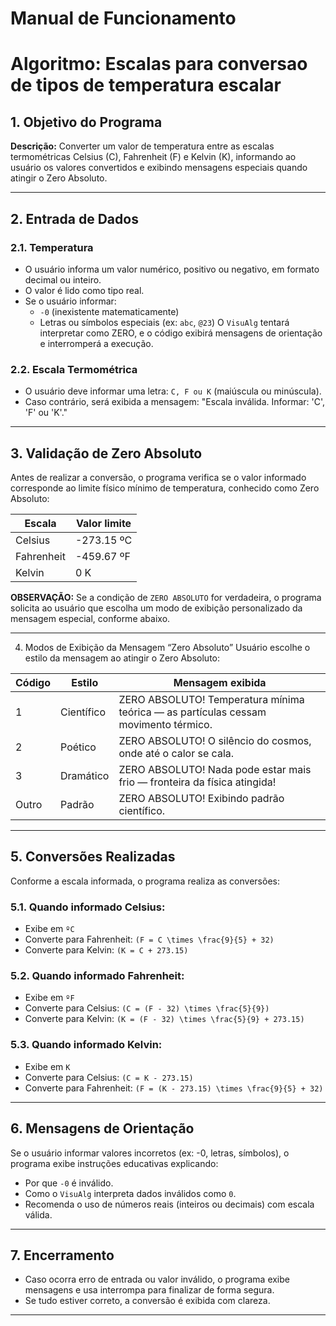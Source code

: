 # Manual de Funcionamento
# Algoritmo: Escalas para conversao de tipos de temperatura escalar


## 1. Objetivo do Programa
**Descrição:** Converter um valor de temperatura entre as escalas termométricas Celsius (C), Fahrenheit (F) e Kelvin (K), informando ao usuário os valores convertidos e exibindo mensagens especiais quando atingir o Zero Absoluto.

---

## 2. Entrada de Dados

### 2.1. Temperatura
- O usuário informa um valor numérico, positivo ou negativo, em formato decimal ou inteiro.
- O valor é lido como tipo real.
- Se o usuário informar:
	- `-0` (inexistente matematicamente)
	- Letras ou símbolos especiais (ex: `abc`, `@23`)
	O `VisuAlg` tentará interpretar como ZERO, e o código exibirá mensagens de orientação e interromperá a execução.

### 2.2. Escala Termométrica
- O usuário deve informar uma letra: `C, F ou K` (maiúscula ou minúscula).
- Caso contrário, será exibida a mensagem: "Escala inválida. Informar: 'C', 'F' ou 'K'."

---

## 3. Validação de Zero Absoluto
Antes de realizar a conversão, o programa verifica se o valor informado corresponde ao limite físico mínimo de temperatura, conhecido como Zero Absoluto:

| **Escala** | **Valor limite** |
|------------|------------------|
| Celsius    | -273.15 ºC 	    |
| Fahrenheit | -459.67 ºF 	    |
| Kelvin     | 0 K 	            |

**OBSERVAÇÃO:** Se a condição de `ZERO ABSOLUTO` for verdadeira, o programa solicita ao usuário que escolha um modo de exibição personalizado da mensagem especial, conforme abaixo.

---

4. Modos de Exibição da Mensagem “Zero Absoluto”
Usuário escolhe o estilo da mensagem ao atingir o Zero Absoluto:

| **Código** | **Estilo** | **Mensagem exibida**                                                                |
|------------|------------|-------------------------------------------------------------------------------------|
| 1          | Científico | ZERO ABSOLUTO! Temperatura mínima teórica — as partículas cessam movimento térmico. |
| 2          | Poético    | ZERO ABSOLUTO! O silêncio do cosmos, onde até o calor se cala.                      |
| 3          | Dramático  | ZERO ABSOLUTO! Nada pode estar mais frio — fronteira da física atingida!            |
| Outro      | Padrão     | ZERO ABSOLUTO! Exibindo padrão científico.                                          |
---

## 5. Conversões Realizadas
Conforme a escala informada, o programa realiza as conversões:

### 5.1. Quando informado Celsius:
- Exibe em `ºC`
- Converte para Fahrenheit: `(F = C \times \frac{9}{5} + 32)`
- Converte para Kelvin: `(K = C + 273.15)`

### 5.2. Quando informado Fahrenheit:
- Exibe em `ºF`
- Converte para Celsius: `(C = (F - 32) \times \frac{5}{9})`
- Converte para Kelvin: `(K = (F - 32) \times \frac{5}{9} + 273.15)`

### 5.3. Quando informado Kelvin:
- Exibe em `K`
- Converte para Celsius: `(C = K - 273.15)`
- Converte para Fahrenheit: `(F = (K - 273.15) \times \frac{9}{5} + 32)`

---

## 6. Mensagens de Orientação
Se o usuário informar valores incorretos (ex: -0, letras, símbolos), o programa exibe instruções educativas explicando:
- Por que `-0` é inválido.
- Como o `VisuAlg` interpreta dados inválidos como `0`.
- Recomenda o uso de números reais (inteiros ou decimais) com escala válida.

---

## 7. Encerramento
- Caso ocorra erro de entrada ou valor inválido, o programa exibe mensagens e usa interrompa para finalizar de forma segura.
- Se tudo estiver correto, a conversão é exibida com clareza.

---
